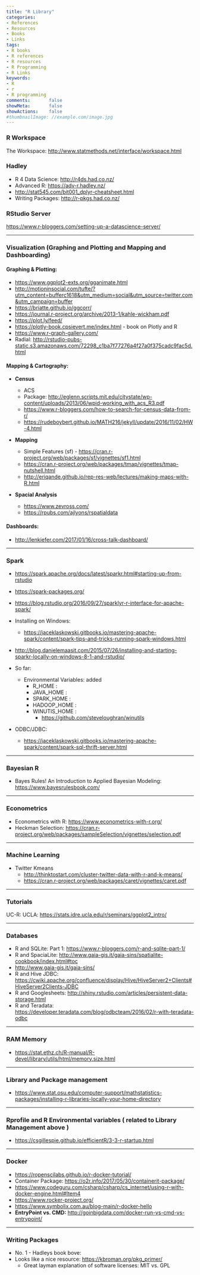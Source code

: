 ```yaml
---
title: "R Library"
categories:
- References
- Resources
- Books
- Links
tags:
- R books
- R references
- R resources
- R Programming
- R Links
keywords:
- R
- r
- R programming
comments:       false
showMeta:       false
showActions:    false
#thumbnailImage: //example.com/image.jpg
---
```


### R Workspace
The Workspace: http://www.statmethods.net/interface/workspace.html

### Hadley
  - R 4 Data Science: http://r4ds.had.co.nz/
  - Advanced R: https://adv-r.hadley.nz/
  - http://stat545.com/bit001_dplyr-cheatsheet.html
  - Writing Packages: http://r-pkgs.had.co.nz/

### RStudio Server
https://www.r-bloggers.com/setting-up-a-datascience-server/

-----

### Visualization (Graphing and Plotting and Mapping and Dashboarding)

#### Graphing & Plotting: 

  - https://www.ggplot2-exts.org/gganimate.html
  - http://motioninsocial.com/tufte/?utm_content=bufferc1618&utm_medium=social&utm_source=twitter.com&utm_campaign=buffer
  - https://briatte.github.io/ggcorr/
  - https://journal.r-project.org/archive/2013-1/kahle-wickham.pdf
  - https://plot.ly/feed/
  - https://plotly-book.cpsievert.me/index.html - book on Plotly and R 
  - https://www.r-graph-gallery.com/
  - Radial: http://rstudio-pubs-static.s3.amazonaws.com/72298_c1ba7f77276a4f27a0f375cadc9fac5d.html

#### Mapping & Cartography:

  - **Census**
    - ACS 
     - Package: http://eglenn.scripts.mit.edu/citystate/wp-content/uploads/2013/06/wpid-working_with_acs_R3.pdf
     - https://www.r-bloggers.com/how-to-search-for-census-data-from-r/
     - https://rudeboybert.github.io/MATH216/jekyll/update/2016/11/02/HW-4.html

  - **Mapping**
    - Simple Features (sf) - https://cran.r-project.org/web/packages/sf/vignettes/sf1.html
    - https://cran.r-project.org/web/packages/tmap/vignettes/tmap-nutshell.html
    - http://eriqande.github.io/rep-res-web/lectures/making-maps-with-R.html
    
  - **Spacial Analysis**
    - https://www.zevross.com/ 
    - https://rpubs.com/ajlyons/rspatialdata
    
#### Dashboards:
  
  - http://lenkiefer.com/2017/01/16/cross-talk-dashboard/

-----

### Spark

  - https://spark.apache.org/docs/latest/sparkr.html#starting-up-from-rstudio
  - https://spark-packages.org/
  - https://blog.rstudio.org/2016/09/27/sparklyr-r-interface-for-apache-spark/
  - Installing on Windows:
    - https://jaceklaskowski.gitbooks.io/mastering-apache-spark/content/spark-tips-and-tricks-running-spark-windows.html
  - http://blog.danielemaasit.com/2015/07/26/installing-and-starting-sparkr-locally-on-windows-8-1-and-rstudio/
  
  - So far:
    - Environmental Variables: added 
      - R_HOME : 
      - JAVA_HOME :
      - SPARK_HOME : 
      - HADOOP_HOME :
      - WINUTIS_HOME :
        - https://github.com/steveloughran/winutils
        
  - ODBC/JDBC:
    - https://jaceklaskowski.gitbooks.io/mastering-apache-spark/content/spark-sql-thrift-server.html
    
-----

### Bayesian R

  - Bayes Rules! An Introduction to Applied Bayesian Modeling: https://www.bayesrulesbook.com/

-----

### Econometrics

  - Econometrics with R: https://www.econometrics-with-r.org/
  - Heckman Selection: https://cran.r-project.org/web/packages/sampleSelection/vignettes/selection.pdf

-----

### Machine Learning
  - Twitter Kmeans     
    - http://thinktostart.com/cluster-twitter-data-with-r-and-k-means/
    - https://cran.r-project.org/web/packages/caret/vignettes/caret.pdf

-----

### Tutorials
  UC-R:
  UCLA: https://stats.idre.ucla.edu/r/seminars/ggplot2_intro/
  
-----

### Databases

  - R and SQLite: Part 1: https://www.r-bloggers.com/r-and-sqlite-part-1/
  - R and SpaciaLite: http://www.gaia-gis.it/gaia-sins/spatialite-cookbook/index.html#toc
  - http://www.gaia-gis.it/gaia-sins/
  - R and Hive JDBC: https://cwiki.apache.org/confluence/display/Hive/HiveServer2+Clients#HiveServer2Clients-JDBC
  - R and Googlesheets: http://shiny.rstudio.com/articles/persistent-data-storage.html
  - R and Teradata: https://developer.teradata.com/blog/odbcteam/2016/02/r-with-teradata-odbc

-----

### RAM Memory

  - https://stat.ethz.ch/R-manual/R-devel/library/utils/html/memory.size.html

-----

### Library and Package management

  - https://www.stat.osu.edu/computer-support/mathstatistics-packages/installing-r-libraries-locally-your-home-directory

-----

### Rprofile and R Environmental variables ( related to Library Management above )

  - https://csgillespie.github.io/efficientR/3-3-r-startup.html

-----

### Docker
  - https://ropenscilabs.github.io/r-docker-tutorial/
  - Container Package: https://o2r.info/2017/05/30/containerit-package/
  - https://www.codeguru.com/csharp/csharp/cs_internet/using-r-with-docker-engine.html#Item4
  - https://www.rocker-project.org/
  - https://www.symbolix.com.au/blog-main/r-docker-hello
  - **EntryPoint vs. CMD:** http://goinbigdata.com/docker-run-vs-cmd-vs-entrypoint/
  
-----

### Writing Packages
  - No. 1 - Hadleys book bove: 
  - Looks like a nice resource: https://kbroman.org/pkg_primer/
    - Great layman explanation of software licenses: MIT vs. GPL
